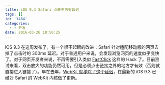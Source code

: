 ```yaml
---
title: iOS 9.3 Safari 点击不再有延迟
tags: []
id: '1464'
categories:
  - - 开发
date: 2016-03-26 18:56:25
---
```


iOS 9.3 在这周发布了，有一个很不起眼的改进：Safari 针对适配移动版的网页去掉了点击时的 300ms 延迟。对于普通用户来说，会发现浏览网页的速度似乎变快了。对于网页开发者来说，不再需要引入类似 [FastClick](https://github.com/ftlabs/fastclick) 这样的 Hack 了。目前测试来看，双击放大的功能仍然可用，但是必须点击链接之外的地方才有效（否则就直接进入链接了）。早在去年，[WebKit 就移除了这个延迟](https://trac.webkit.org/changeset/191072)，在最新的 iOS 9.3 已经对 Safari 的 WebKit 内核做了更新。
